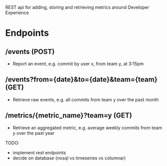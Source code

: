 REST api for adding, storing and retrieving metrics around Developer Experience

# Endpoints
## /events (POST)
- Report an event, e.g. commit by user x, from team y, at 3:15pm

## /events?from={date}&to={date}&team={team} (GET)
- Retrieve raw events, e.g. all commits from team y over the past month

## /metrics/{metric_name}?team=y (GET)
- Retrieve an aggregated metric, e.g. average weekly commits from team y over the past year

TODO:
- implement rest endpoints
- decide on database (nosql vs timeseries vs columnar)
